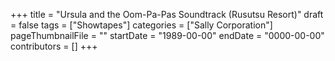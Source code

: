 +++
title = "Ursula and the Oom-Pa-Pas Soundtrack (Rusutsu Resort)"
draft = false
tags = ["Showtapes"]
categories = ["Sally Corporation"]
pageThumbnailFile = ""
startDate = "1989-00-00"
endDate = "0000-00-00"
contributors = []
+++
